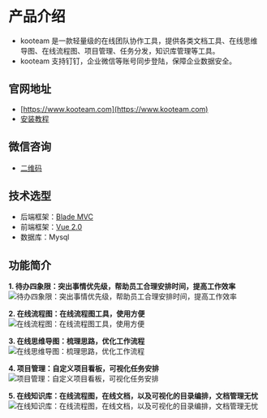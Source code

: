 # 产品介绍

- kooteam 是一款轻量级的在线团队协作工具，提供各类文档工具、在线思维导图、在线流程图、项目管理、任务分发，知识库管理等工具。
- kooteam 支持钉钉，企业微信等账号同步登陆，保障企业数据安全。

## 官网地址

- [https://www.kooteam.com](https://www.kooteam.com)
- [安装教程](https://www.kooteam.com/view.html?id=5e5893b9c687557cc87e38c3)

## 微信咨询

- [二维码](https://img.yimiyisu.com/5e6/4a5/b83d85b262652e5aa5.jpg)

## 技术选型

- 后端框架：[Blade MVC](https://github.com/lets-blade/blade)
- 前端框架：[Vue 2.0](https://cn.vuejs.org/)
- 数据库：Mysql

## 功能简介

**1. 待办四象限：突出事情优先级，帮助员工合理安排时间，提高工作效率**
![待办四象限：突出事情优先级，帮助员工合理安排时间，提高工作效率](https://a.yimiyisu.com/kooteam/banner/todo.jpg)

**2. 在线流程图：在线流程图工具，使用方便**
![在线流程图：在线流程图工具，使用方便](https://a.yimiyisu.com/kooteam/banner/1.jpg)

**3. 在线思维导图：梳理思路，优化工作流程**
![在线思维导图：梳理思路，优化工作流程](https://a.yimiyisu.com/kooteam/banner/2.jpg)

**4. 项目管理：自定义项目看板，可视化任务安排**
![项目管理：自定义项目看板，可视化任务安排](https://a.yimiyisu.com/kooteam/banner/project.jpg)

**5. 在线知识库：在线流程图，在线文档，以及可视化的目录编排，文档管理无忧**
![在线知识库：在线流程图，在线文档，以及可视化的目录编排，文档管理无忧](https://a.yimiyisu.com/kooteam/banner/wiki.jpg)
